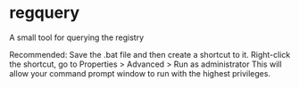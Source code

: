 # regquery
A small tool for querying the registry

Recommended:
Save the .bat file and then create a shortcut to it. 
Right-click the shortcut, go to Properties > Advanced > Run as administrator
This will allow your command prompt window to run with the highest privileges.
